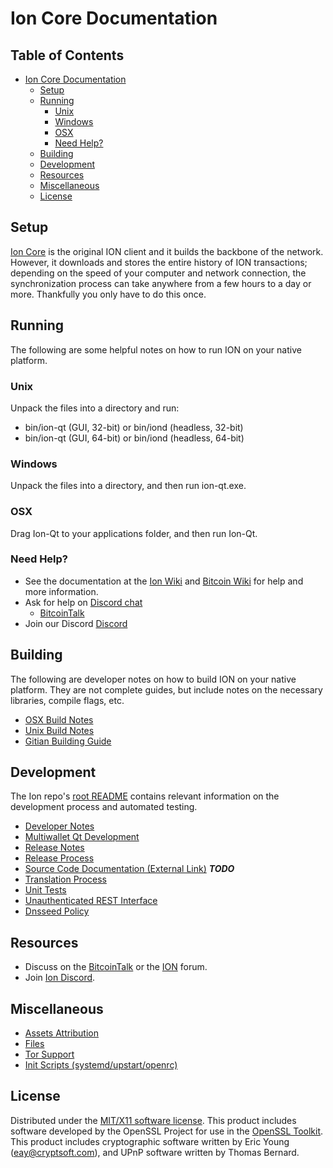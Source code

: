 # Ion Core Documentation

Table of Contents
-----------------
- [Ion Core Documentation](#ion-core-documentation)
    - [Setup](#setup)
    - [Running](#running)
        - [Unix](#unix)
        - [Windows](#windows)
        - [OSX](#osx)
        - [Need Help?](#need-help)
    - [Building](#building)
    - [Development](#development)
    - [Resources](#resources)
    - [Miscellaneous](#miscellaneous)
    - [License](#license)

## Setup
[Ion Core](http://core.ioncoin.org/) is the original ION client and it builds the backbone of the network. However, it downloads and stores the entire history of ION transactions; depending on the speed of your computer and network connection, the synchronization process can take anywhere from a few hours to a day or more. Thankfully you only have to do this once.

## Running

The following are some helpful notes on how to run ION on your native platform.

### Unix

Unpack the files into a directory and run:

- bin/ion-qt (GUI, 32-bit) or bin/iond (headless, 32-bit)
- bin/ion-qt (GUI, 64-bit) or bin/iond (headless, 64-bit)

### Windows

Unpack the files into a directory, and then run ion-qt.exe.

### OSX

Drag Ion-Qt to your applications folder, and then run Ion-Qt.

### Need Help?

- See the documentation at the [Ion Wiki](https://github.com/cevap/ion/wiki) and [Bitcoin Wiki](https://en.bitcoin.it/wiki/Main_Page)
for help and more information.
- Ask for help on [Discord chat]()
  - [BitcoinTalk](https://bitcointalk.org/index.php?topic=1443633.0)
- Join our Discord [Discord](https://discord.gg/vuZn7gC)

## Building
The following are developer notes on how to build ION on your native platform. They are not complete guides, but include notes on the necessary libraries, compile flags, etc.

- [OSX Build Notes](build-osx.md)
- [Unix Build Notes](build-unix.md)
- [Gitian Building Guide](gitian-building.md)

## Development
The Ion repo's [root README](https://github.com/cevap/ion/blob/master/README.md) contains relevant information on the development process and automated testing.

- [Developer Notes](developer-notes.md)
- [Multiwallet Qt Development](multiwallet-qt.md)
- [Release Notes](release-notes.md)
- [Release Process](release-process.md)
- [Source Code Documentation (External Link)](https://dev.visucore.com/bitcoin/doxygen/) ***TODO***
- [Translation Process](translation_process.md)
- [Unit Tests](unit-tests.md)
- [Unauthenticated REST Interface](REST-interface.md)
- [Dnsseed Policy](dnsseed-policy.md)

## Resources

- Discuss on the [BitcoinTalk](https://bitcointalk.org/index.php?topic=1443633.0) or the [ION](http://forum.ioncoin.org/) forum.
- Join [Ion Discord](https://discord.gg/vuZn7gC).

## Miscellaneous
- [Assets Attribution](assets-attribution.md)
- [Files](files.md)
- [Tor Support](tor.md)
- [Init Scripts (systemd/upstart/openrc)](init.md)

## License
Distributed under the [MIT/X11 software license](http://www.opensource.org/licenses/mit-license.php).
This product includes software developed by the OpenSSL Project for use in the [OpenSSL Toolkit](https://www.openssl.org/). This product includes
cryptographic software written by Eric Young ([eay@cryptsoft.com](mailto:eay@cryptsoft.com)), and UPnP software written by Thomas Bernard.